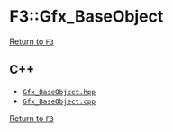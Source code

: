 # F3::Gfx_BaseObject

[Return to `F3`](/docs/F3.md)

## C++

- [`Gfx_BaseObject.hpp`](/c++/include/Gfx_BaseObject.hpp)
- [`Gfx_BaseObject.cpp`](/c++/source/Gfx_BaseObject.cpp)

[Return to `F3`](/docs/F3.md)